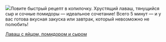 <!--2025-10-14 19:47:45-->
<div class="yb">
  <div class="rss povarenok"><a href="https://www.povarenok.ru/recipes/show/183162/"><img src="https://www.povarenok.ru/data/cache/2025oct/14/47/3192394_82472-640x480.jpg"></a>Ловите быстрый рецепт в копилочку. Хрустящий лаваш, тянущийся сыр и сочные помидоры — идеальное сочетание! 
Всего 5 минут — и у вас готова вкусная закуска или завтрак, который невозможно не полюбить! <p class="titl"><a href="https://www.povarenok.ru/recipes/show/183162/">Лаваш с яйцом, помидором и сыром</a></p></div>
</div>
